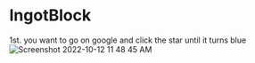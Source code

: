 # IngotBlock
1st. you want to go on google and click the star until it turns blue![Screenshot 2022-10-12 11 48 45 AM](https://user-images.githubusercontent.com/115572157/195403287-e8e6ee39-6446-4f40-bac7-e400da3ea183.png)

